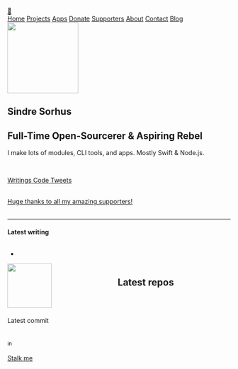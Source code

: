 <!doctype html>
<html lang="en">
<head>
<meta charset="utf-8">
<meta name="viewport" content="width=device-width, initial-scale=1">
<meta name="theme-color" content="#3273DC">
<meta name="author" content="Sindre Sorhus">
<meta name="description" content="Full-Time Open-Sourcerer & Aspiring Rebel">
<meta property="og:type" content="website">
<meta property="og:title" content="Sindre Sorhus">
<meta property="og:url" content="https://sindresorhus.com/">
<meta property="og:description" content="Full-Time Open-Sourcerer & Aspiring Rebel">
<meta property="og:image" content="https://sindresorhus.com/sindre-sorhus.jpg">
<meta name="twitter:card" content="summary">
<meta name="twitter:site" content="@sindresorhus">
<meta name="twitter:creator" content="@sindresorhus">
<meta name="x-build-time" content="Sat, 13 Jul 2019 08:18:11 +0000">
<title>Sindre Sorhus</title>
<link rel="alternate" type="application/rss+xml" title="Sindre Sorhus' blog" href="https://blog.sindresorhus.com/feed">
<link rel="preload" href="/font-awesome.woff" as="font" crossorigin>
<link rel="icon" href="/favicon.png" sizes="32x32">
<link rel="stylesheet" href="/main.css">
<script type="module" src="/main.js"></script>
<script src="/assets/javascript/timeago.min.js"></script>
<script type="module" src="/index.js"></script>

<script async src="https://www.googletagmanager.com/gtag/js?id=UA-25562592-1"></script>
<script>
			window.dataLayer = window.dataLayer || [];
			function gtag(){dataLayer.push(arguments);}
			gtag('js', new Date());
			gtag('config', 'UA-25562592-1');
		</script>

</head>
<body>
<section class="hero">
<div class="hero-head">
<div class="container">
<nav class="navbar has-shadow" role="navigation" aria-label="main navigation">
<div class="navbar-brand">
<a id="unicorn-btn" class="navbar-item" href="https://sindresorhus.com/unicorn" title="Click me!">🦄</a>
<a role="button" class="navbar-burger" aria-label="menu" aria-expanded="false">
<span aria-hidden="true"></span>
<span aria-hidden="true"></span>
<span aria-hidden="true"></span>
</a>
</div>
<div class="navbar-menu">
<div class="navbar-end">
<a class="navbar-item is-tab" href="/">Home</a>
<a class="navbar-item is-tab" href="/#projects">Projects</a>
<a class="navbar-item is-tab" href="/apps">Apps</a>
<a class="navbar-item is-tab" href="/donate">Donate</a>
<a class="navbar-item is-tab" href="/thanks">Supporters</a>
<a class="navbar-item is-tab" href="/about">About</a>
<a class="navbar-item is-tab" href="/contact">Contact</a>
<a class="navbar-item is-tab" href="https://blog.sindresorhus.com">Blog</a>
</div>
</div>
</nav>
</div>
</div>
</section>
<style>
	#latest-repos-container h2 {
		margin-bottom: 2rem;
	}

	#latest-repos h4 {
		margin-bottom: 0.5rem;
	}

	.sponsors {
		display: flex;
		align-items: center;
		justify-content: center;
	}

	.sponsors a:not(:first-child) {
		margin-left: 10px;
	}
</style>
<script type="module">
// Temp redirect for old URL
if (location.hash === '#apps') {
	location.hash = '';
	location.pathname = '/apps';
}
</script>
<section class="hero is-fullheight is-default">
<div class="hero-body">
<div id="info-container" class="container has-text-centered">
<div class="columns is-vcentered">
<div class="column is-two-thirds is-centered has-nice-link">
<div itemscope itemtype="http://schema.org/Person">
<img id="profile-pic" src="sindre-sorhus-small.jpg" width="160" height="160" itemprop="image">
<h1 class="title is-2" itemprop="name">Sindre Sorhus</h1>
<h2 class="subtitle is-4" itemprop="description">Full-Time Open-Sourcerer &amp; Aspiring Rebel</h2>
<p>I make lots of modules, CLI tools, and apps. Mostly Swift &amp; Node.js.</p>
</div>
<br>
<p class="has-text-centered">
<a class="button is-large is-white" href="https://blog.sindresorhus.com">
<span class="icon">
<i class="fa fa-pencil"></i>
</span>
<span>Writings</span>
</a>
<a class="button is-large is-white" href="https://github.com/sindresorhus">
<span class="icon">
<i class="fa fa-github"></i>
</span>
<span>Code</span>
</a>
<a class="button is-large is-white" href="https://twitter.com/sindresorhus">
<span class="icon">
<i class="fa fa-twitter"></i>
</span>
<span>Tweets</span>
</a>
</p>
<br>
<a href="/thanks">Huge thanks to all my amazing supporters!</a>
<br>
<br>
<hr id="latest-blog-post-separator">
<div id="latest-blog-post">
<h4 class="title is-4">
<a class="is-gray-link" href=""></a>
<span class="tag is-small">Latest writing</span>
</h4>
<p></p>
</div>
</div>
</div>
</div>
</div>
<div class="hero-foot">
<div class="container">
<div class="tabs is-centered">
<ul>
<li>
<i id="scroll-hint" class="fa fa-caret-down" aria-hidden="true"></i>
</li>
</ul>
</div>
</div>
</div>
</section>
<section class="hero is-fullheight is-gray">
<div id="projects" class="hero-body container">
<div class="columns is-vcentered">
<div class="column has-text-centered">
<img id="unicorn-icon" src="unicorn.svg" width="100" height="100">
<h4 class="title is-4" style="font-weight: 400">Latest commit</h4>
<div id="latest-commit">
<a class="commit-title nice-link" href=""></a>
<br>
<span style="font-size: 12px">
<span class="commit-date"></span> in <a class="repo-title" href=""></a>
</span>
</div>
<br>
<a href="https://gitstalk.netlify.com/sindresorhus">Stalk me</a>
</div>
<div id="latest-repos-container" class="column is-three-fifths is-offset-1 has-nice-link">
<h2 class="title is-2">Latest repos</h2>
<template id="latest-repos-template">
<div class="column is-half">
<h4 class="title is-4">
<a class="latest-repos-title" href=""></a>
<span class="tag is-small latest-repos-language">¯\_(ツ)_/¯</span>
</h4>
<p class="latest-repos-description"></p>
</div>
</template>
<div id="latest-repos" class="columns is-multiline"></div>
</div>
</div>
</div>
</section>
</body>
</html>
